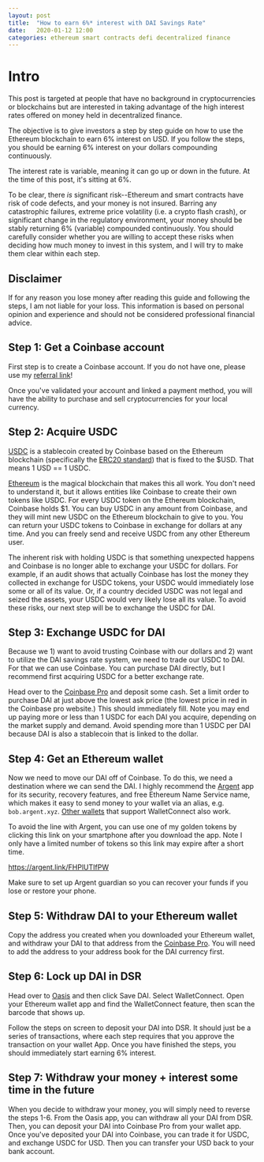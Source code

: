 ```yaml
---
layout: post
title:  "How to earn 6%* interest with DAI Savings Rate"
date:   2020-01-12 12:00
categories: ethereum smart contracts defi decentralized finance
---
```


# Intro

This post is targeted at people that have no background in cryptocurrencies or blockchains but are interested in taking advantage of the high interest rates offered on money held in decentralized finance.

The objective is to give investors a step by step guide on how to use the Ethereum blockchain to earn 6% interest on USD. If you follow the steps, you should be earning 6% interest on your dollars compounding continuously.

The interest rate is variable, meaning it can go up or down in the future. At the time of this post, it's sitting at 6%.

To be clear, there *is* significant risk--Ethereum and smart contracts have risk of code defects, and your money is not insured. Barring any catastrophic failures, extreme price volatility (i.e. a crypto flash crash), or significant change in the regulatory environment, your money should be stably returning 6% (variable) compounded continuously. You should carefully consider whether you are willing to accept these risks when deciding how much money to invest in this system, and I will try to make them clear within each step.

## Disclaimer

If for any reason you lose money after reading this guide and following the steps, I am not liable for your loss. This information is based on personal opinion and experience and should not be considered professional financial advice.

## Step 1: Get a Coinbase account

First step is to create a Coinbase account. If you do not have one, please use my [referral link](https://www.coinbase.com/join/msalem)!

Once you've validated your account and linked a payment method, you will have the ability to purchase and sell cryptocurrencies for your local currency.

## Step 2: Acquire USDC

[USDC](https://www.coinbase.com/usdc) is a stablecoin created by Coinbase based on the Ethereum blockchain (specifically the [ERC20 standard](https://eips.ethereum.org/EIPS/eip-20)) that is fixed to the $USD. That means 1 USD == 1 USDC.

[Ethereum](https://en.wikipedia.org/wiki/Ethereum) is the magical blockchain that makes this all work. You don't need to understand it, but it allows entities like Coinbase to create their own tokens like USDC. For every USDC token on the Ethereum blockchain, Coinbase holds $1. You can buy USDC in any amount from Coinbase, and they will mint new USDC on the Ethereum blockchain to give to you. You can return your USDC tokens to Coinbase in exchange for dollars at any time. And you can freely send and receive USDC from any other Ethereum user.

The inherent risk with holding USDC is that something unexpected happens and Coinbase is no longer able to exchange your USDC for dollars. For example, if an audit shows that actually Coinbase has lost the money they collected in exchange for USDC tokens, your USDC would immediately lose some or all of its value. Or, if a country decided USDC was not legal and seized the assets, your USDC would very likely lose all its value. To avoid these risks, our next step will be to exchange the USDC for DAI.

## Step 3: Exchange USDC for DAI

Because we 1) want to avoid trusting Coinbase with our dollars and 2) want to utilize the DAI savings rate system, we need to trade our USDC to DAI. For that we can use Coinbase. You can purchase DAI directly, but I recommend first acquiring USDC for a better exchange rate.

Head over to the [Coinbase Pro](https://pro.coinbase.com/trade/DAI-USDC) and deposit some cash. Set a limit order to purchase DAI at just above the lowest ask price (the lowest price in red in the Coinbase pro website.) This should immediately fill. Note you may end up paying more or less than 1 USDC for each DAI you acquire, depending on the market supply and demand. Avoid spending more than 1 USDC per DAI because DAI is also a stablecoin that is linked to the dollar.

## Step 4: Get an Ethereum wallet

Now we need to move our DAI off of Coinbase. To do this, we need a destination where we can send the DAI. I highly recommend the [Argent](https://www.argent.xyz/) app for its security, recovery features, and free Ethereum Name Service name, which makes it easy to send money to your wallet via an alias, e.g. `bob.argent.xyz`. [Other wallets](https://walletconnect.org/apps) that support WalletConnect also work.

To avoid the line with Argent, you can use one of my golden tokens by clicking this link on your smartphone after you download the app. Note I only have a limited number of tokens so this link may expire after a short time.

https://argent.link/FHPlUTIfPW

Make sure to set up Argent guardian so you can recover your funds if you lose or restore your phone.

## Step 5: Withdraw DAI to your Ethereum wallet

Copy the address you created when you downloaded your Ethereum wallet, and withdraw your DAI to that address from the [Coinbase Pro](https://pro.coinbase.com/trade/DAI-USDC). You will need to add the address to your address book for the DAI currency first.

## Step 6: Lock up DAI in DSR

Head over to [Oasis](https://oasis.app) and then click Save DAI. Select WalletConnect. Open your Ethereum wallet app and find the WalletConnect feature, then scan the barcode that shows up. 

Follow the steps on screen to deposit your DAI into DSR. It should just be a series of transactions, where each step requires that you approve the transaction on your wallet App. Once you have finished the steps, you should immediately start earning 6% interest.

## Step 7: Withdraw your money + interest some time in the future

When you decide to withdraw your money, you will simply need to reverse the steps 1-6. 
From the Oasis app, you can withdraw all your DAI from DSR. 
Then, you can deposit your DAI into Coinbase Pro from your wallet app. 
Once you've deposited your DAI into Coinbase, you can trade it for USDC, and exchange USDC for USD. 
Then you can transfer your USD back to your bank account.